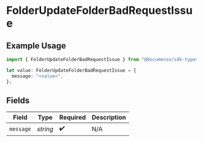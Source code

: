 # FolderUpdateFolderBadRequestIssue

## Example Usage

```typescript
import { FolderUpdateFolderBadRequestIssue } from "@documenso/sdk-typescript/models/errors";

let value: FolderUpdateFolderBadRequestIssue = {
  message: "<value>",
};
```

## Fields

| Field              | Type               | Required           | Description        |
| ------------------ | ------------------ | ------------------ | ------------------ |
| `message`          | *string*           | :heavy_check_mark: | N/A                |
